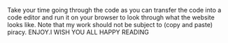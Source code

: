 
Take your time going through the code as you can transfer the code into a code editor and run it on your browser to look through  what the website  looks like.
Note that my work should not be subject to (copy and paste) piracy.
ENJOY.I WISH YOU ALL HAPPY READING
